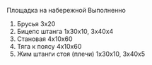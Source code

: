 Площадка на набережной
Выполненно
1. Брусья 3x20
2. Бицепс штанга 1x30x10, 3x40x4
3. Становая 4x10x60
4. Тяга к поясу 4x10x60
5. Жим штанги стоя (плечи) 1x30x10, 3x40x5